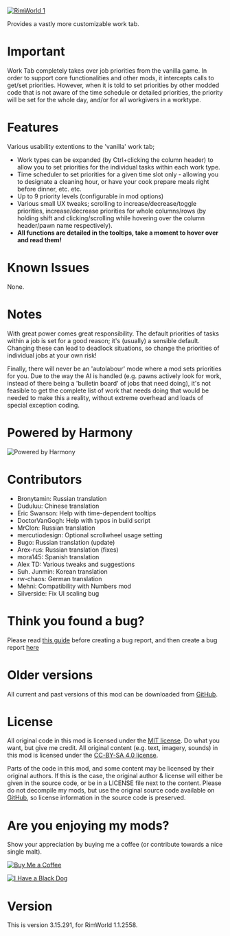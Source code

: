 [![RimWorld 1](https://img.shields.io/badge/RimWorld-1-brightgreen.svg)](http://rimworldgame.com/)

Provides a vastly more customizable work tab. 

# Important
Work Tab completely takes over job priorities from the vanilla game. In order to support core functionalities and other mods, it intercepts calls to get/set priorities. However, when it is told to set priorities by other modded code that is not aware of the time schedule or detailed priorities, the priority will be set for the whole day, and/or for all workgivers in a worktype.

# Features
Various usability extentions to the 'vanilla' work tab; 
 - Work types can be expanded (by Ctrl+clicking the column header) to allow you to set priorities for the individual tasks within each work type. 
 - Time scheduler to set priorities for a given time slot only - allowing you to designate a cleaning hour, or have your cook prepare meals right before dinner, etc. etc. 
 - Up to 9 priority levels (configurable in mod options)
 - Various small UX tweaks; scrolling to increase/decrease/toggle priorities, increase/decrease priorities for whole columns/rows (by holding shift and clicking/scrolling while hovering over the column header/pawn name respectively).
 - **All functions are detailed in the tooltips, take a moment to hover over and read them!**

# Known Issues
None.

# Notes
With great power comes great responsibility. The default priorities of tasks within a job is set for a good reason; it's (usually) a sensible default. Changing these can lead to deadlock situations, so change the priorities of individual jobs at your own risk! 

Finally, there will never be an 'autolabour' mode where a mod sets priorities for you. Due to the way the AI is handled (e.g. pawns actively look for work, instead of there being a 'bulletin board' of jobs that need doing), it's not feasible to get the complete list of work that needs doing that would be needed to make this a reality, without extreme overhead and loads of special exception coding.

# Powered by Harmony
![Powered by Harmony](https://camo.githubusercontent.com/074bf079275fa90809f51b74e9dd0deccc70328f/68747470733a2f2f7332342e706f7374696d672e6f72672f3538626c31727a33392f6c6f676f2e706e67)

# Contributors
 - Bronytamin:	Russian translation
 - Duduluu:	Chinese translation
 - Eric Swanson:	Help with time-dependent tooltips
 - DoctorVanGogh:	Help with typos in build script
 - MrClon:	Russian translation
 - mercutiodesign:	Optional scrollwheel usage setting
 - Bugo:	Russian translation (update)
 - Arex-rus:	Russian translation (fixes)
 - mora145:	Spanish translation
 - Alex TD:	Various tweaks and suggestions
 - Suh. Junmin:	Korean translation
 - rw-chaos:	German translation
 - Mehni:	Compatibility with Numbers mod
 - Silverside:	Fix UI scaling bug

# Think you found a bug? 
Please read [this guide](http://steamcommunity.com/sharedfiles/filedetails/?id=725234314) before creating a bug report,
 and then create a bug report [here](https://github.com/fluffy-mods/WorkTab/issues)

# Older versions
All current and past versions of this mod can be downloaded from [GitHub](https://github.com/fluffy-mods/WorkTab/releases).

# License
All original code in this mod is licensed under the [MIT license](https://opensource.org/licenses/MIT). Do what you want, but give me credit. 
All original content (e.g. text, imagery, sounds) in this mod is licensed under the [CC-BY-SA 4.0 license](http://creativecommons.org/licenses/by-sa/4.0/).

Parts of the code in this mod, and some content may be licensed by their original authors. If this is the case, the original author & license will either be given in the source code, or be in a LICENSE file next to the content. Please do not decompile my mods, but use the original source code available on [GitHub](https://github.com/fluffy-mods/WorkTab/), so license information in the source code is preserved.

# Are you enjoying my mods?
Show your appreciation by buying me a coffee (or contribute towards a nice single malt).

[![Buy Me a Coffee](http://i.imgur.com/EjWiUwx.gif)](https://ko-fi.com/fluffymods)

[![I Have a Black Dog](https://i.ibb.co/ss59Rwy/New-Project-2.png)](https://www.youtube.com/watch?v=XiCrniLQGYc)

# Version
This is version 3.15.291, for RimWorld 1.1.2558.